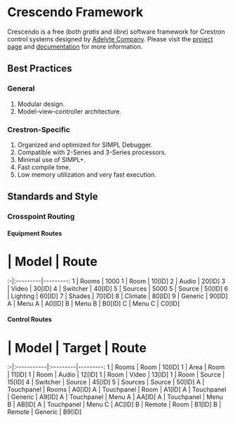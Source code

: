 # Crescendo Framework

Crescendo is a free (both _gratis_ and _libre_) software framework for Crestron control systems designed by [Adelyte Company](https://www.adelyte.com/). Please visit the [project page](https://www.adelyte.com/crestron/crescendo) and [documentation](https://www.adelyte.com/crestron/crescendo/docs) for more information.

## Best Practices
### General

  1. Modular design.
  2. Model–view–controller architecture.

### Crestron-Specific

  1. Organized and optimized for SIMPL Debugger.
  2. Compatible with 2-Series and 3-Series processors.
  3. Minimal use of SIMPL+.
  4. Fast compile time.
  5. Low memory utilization and very fast execution.

## Standards and Style
### Crosspoint Routing
#### Equipment Routes
# | Model    | Route
:-|:---------|---------:
1 | Rooms    | 1000
1 | Room     | 10[ID]
2 | Audio    | 20[ID]
3 | Video    | 30[ID]
4 | Switcher | 40[ID]
5 | Sources  | 5000
5 | Source   | 50[ID]
6 | Lighting | 60[ID]
7 | Shades   | 70[ID]
8 | Climate  | 80[ID]
9 | Generic  | 90[ID]
A | Menu A   | A0[ID]
B | Menu B   | B0[ID]
C | Menu C   | C0[ID]

#### Control Routes
# | Model      | Target   | Route
:-|:-----------|:---------|---------:
1 | Rooms      | Room     | 10[ID]
1 | Area       | Room     | 11[ID]
1 | Room       | Audio    | 12[ID]
1 | Room       | Video    | 13[ID]
1 | Room       | Source   | 15[ID]
4 | Switcher   | Source   | 45[ID]
5 | Sources    | Source   | 50[ID]
A | Touchpanel | Rooms    | A0[ID]
A | Touchpanel | Room     | A1[ID]
A | Touchpanel | Generic  | A9[ID]
A | Touchpanel | Menu A   | AA[ID]
A | Touchpanel | Menu B   | AB[ID]
A | Touchpanel | Menu C   | AC[ID]
B | Remote     | Room     | B1[ID]
B | Remote     | Generic  | B9[ID]
